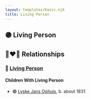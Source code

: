 ```yaml
---
layout: templates/basic.njk
title: Living Person
---
```

## 🟣 Living Person

## 👩‍❤️‍👨 Relationships

### 🔵 [Living Person](/people/3/33968752)

#### Children With Living Person
* 🟣 [Lyske Jans Ophuis](/people/8/80682261), b. about 1831